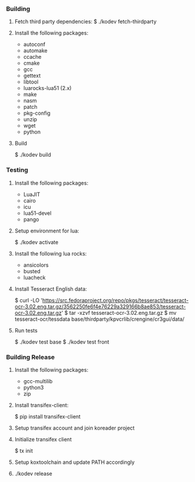 ### Building

1. Fetch third party dependencies:
    $ ./kodev fetch-thirdparty

2. Install the following packages:
    - autoconf
    - automake
    - ccache
    - cmake
    - gcc
    - gettext
    - libtool
    - luarocks-lua51 (2.x)
    - make
    - nasm
    - patch
    - pkg-config
    - unzip
    - wget
    - python

3. Build

    $ ./kodev build


### Testing

1. Install the following packages:
    - LuaJIT
    - cairo
    - icu
    - lua51-devel
    - pango

2. Setup environment for lua:

    $ ./kodev activate

3. Install the following lua rocks:
    - ansicolors
    - busted
    - luacheck

4. Install Tesseract English data:

    $ curl -LO 'https://src.fedoraproject.org/repo/pkgs/tesseract/tesseract-ocr-3.02.eng.tar.gz/3562250fe6f4e76229a329166b8ae853/tesseract-ocr-3.02.eng.tar.gz'
    $ tar -xzvf tesseract-ocr-3.02.eng.tar.gz
    $ mv tesseract-ocr/tessdata base/thirdparty/kpvcrlib/crengine/cr3gui/data/

5. Run tests

    $ ./kodev test base
    $ ./kodev test front


### Building Release

1. Install the following packages:
    - gcc-multilib
    - python3
    - zip

2. Install transifex-client:

    $ pip install transifex-client

3. Setup transifex account and join koreader project

4. Initialize transifex client

    $ tx init

5. Setup koxtoolchain and update PATH accordingly

6. ./kodev release <device>
